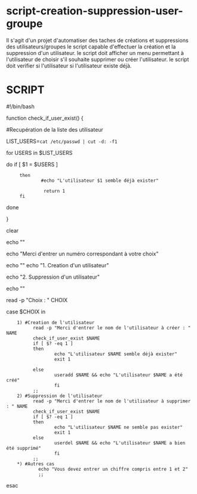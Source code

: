 # script-creation-suppression-user-groupe

Il s'agit d'un projet d'automatiser des taches de créations et suppressions des utilisateurs/groupes
le script capable d'effectuer la création et la suppression d'un utilisateur.
le script doit afficher un menu permettant à l'utilisateur de choisir s'il souhaite supprimer ou créer l'utilisateur.
le script doit verifier si l'utilisateur si l'utilisateur existe déjà.

# SCRIPT

#!/bin/bash

function check_if_user_exist()  {

#Recupération de la liste des utilisateur

LIST_USERS=`cat /etc/passwd | cut -d: -f1`

for USERS in $LIST_USERS

do
         if [ $1 = $USERS ]
         
         then
                 #echo "L'utilisateur $1 semble déjà exister"
                 
                  return 1
         fi
         
done

}

clear

echo ""

echo "Merci d'entrer un numéro correspondant à votre choix"

echo ""
echo "1.        Creation d'un utilisateur"

echo "2.        Suppression d'un utilisateur"

echo ""

read -p "Choix : " CHOIX

case $CHOIX in

        1) #Creation de l'utilisateur
              read -p "Merci d'entrer le nom de l'utilisateur à créer : " NAME
              check_if_user_exist $NAME
              if [ $? -eq 1 ]
              then
                      echo "L'utilisateur $NAME semble déjà exister"
                      exit 1

              else
                      useradd $NAME && echo "L'utilisateur $NAME a été créé"
                      fi
              ;;
        2) #Suppression de l'utilisateur
              read -p "Merci d'entrer le nom de l'utilisateur à supprimer : " NAME
              check_if_user_exist $NAME
              if [ $? -eq 1 ]
              then
                      echo "L'utilisateur $NAME ne semble pas exister"
                      exit 1
              else
                      userdel $NAME && echo "L'utilisateur $NAME a bien été supprimé"
                      fi
              ;;
        *) #Autres cas
                echo "Vous devez entrer un chiffre compris entre 1 et 2"
                ;;
esac



